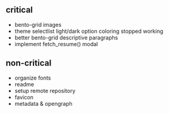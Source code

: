 ## critical

- bento-grid images
- theme selectlist light/dark option coloring stopped working
- better bento-grid descriptive paragraphs
- implement fetch_resume() modal

## non-critical

- organize fonts
- readme
- setup remote repository
- favicon
- metadata & opengraph
